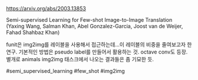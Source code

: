 https://arxiv.org/abs/2003.13853

Semi-supervised Learning for Few-shot Image-to-Image Translation (Yaxing Wang, Salman Khan, Abel Gonzalez-Garcia, Joost van de Weijer, Fahad Shahbaz Khan)

funit은 img2img를 레이블을 사용해서 접근하는데...이 레이블의 비중을 줄여보고자 한 연구. 기본적인 방법은 pseudo label를 만들어서 활용하는 것. octave conv도 등장. 별개로 animals img2img 태스크에서 나오는 결과들은 좀 기묘한 듯.

#semi_supervised_learning #few_shot #img2img